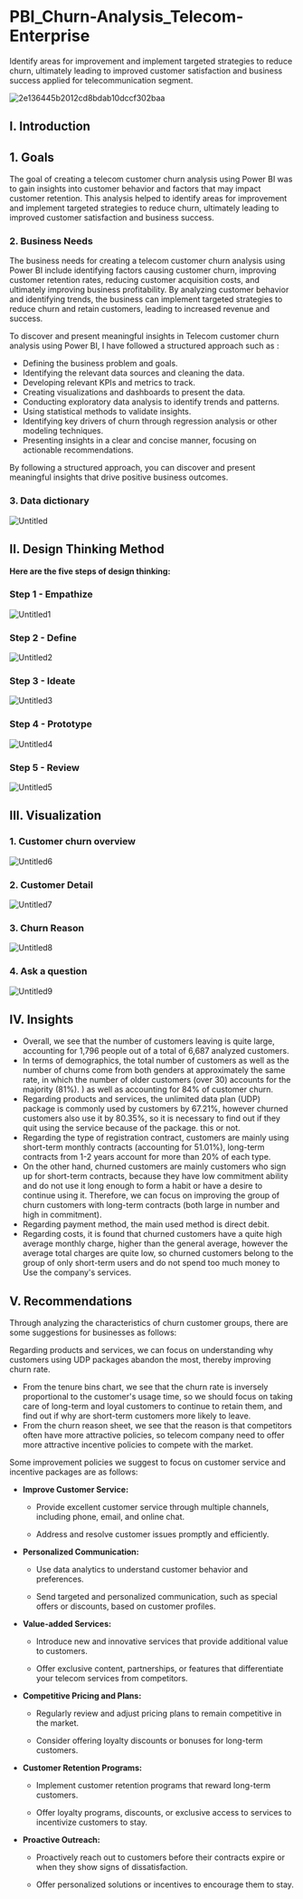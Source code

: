 # PBI_Churn-Analysis_Telecom-Enterprise
Identify areas for improvement and implement targeted strategies to reduce churn, ultimately leading to improved customer satisfaction and business success applied for telecommunication segment.

![2e136445b2012cd8bdab10dccf302baa](https://github.com/hatrang12/PBI_Churn-Analysis_Telecom-Enterprise/assets/107136018/5063ba9d-b82b-4d4c-a7ed-cc9da3c6ef0f)


## I. **Introduction**

## **1. Goals**

The goal of creating a telecom customer churn analysis using Power BI was to gain insights into customer behavior and factors that may impact customer retention. This analysis helped to identify areas for improvement and implement targeted strategies to reduce churn, ultimately leading to improved customer satisfaction and business success.

### **2. Business Needs**

The business needs for creating a telecom customer churn analysis using Power BI include identifying factors causing customer churn, improving customer retention rates, reducing customer acquisition costs, and ultimately improving business profitability. By analyzing customer behavior and identifying trends, the business can implement targeted strategies to reduce churn and retain customers, leading to increased revenue and success.

To discover and present meaningful insights in Telecom customer churn analysis using Power BI, I have followed a structured approach such as :

- Defining the business problem and goals.
- Identifying the relevant data sources and cleaning the data.
- Developing relevant KPIs and metrics to track.
- Creating visualizations and dashboards to present the data.
- Conducting exploratory data analysis to identify trends and patterns.
- Using statistical methods to validate insights.
- Identifying key drivers of churn through regression analysis or other modeling techniques.
- Presenting insights in a clear and concise manner, focusing on actionable recommendations.

By following a structured approach, you can discover and present meaningful insights that drive positive business outcomes.

### **3. Data dictionary**
![Untitled](https://github.com/hatrang12/PBI_Churn-Analysis_Telecom-Enterprise/assets/107136018/80b93283-4422-4d61-86e8-0d07a8641385)

## **II. Design Thinking Method**

**Here are the five steps of design thinking:**

### Step 1 - Empathize

![Untitled1](https://github.com/hatrang12/PBI_Churn-Analysis_Telecom-Enterprise/assets/107136018/2c3b6aad-4561-4884-8559-238df7ee09fe)

### Step 2 - Define

![Untitled2](https://github.com/hatrang12/PBI_Churn-Analysis_Telecom-Enterprise/assets/107136018/c9d47c04-69c5-4c24-8946-9acd12a59aab)

### Step 3 - Ideate

![Untitled3](https://github.com/hatrang12/PBI_Churn-Analysis_Telecom-Enterprise/assets/107136018/0ad45665-564b-4630-9fb9-5b5b8aee450c)

### Step 4 - Prototype

![Untitled4](https://github.com/hatrang12/PBI_Churn-Analysis_Telecom-Enterprise/assets/107136018/f24a3142-130d-445f-bebb-1e23622499d5)

### Step 5 - Review

![Untitled5](https://github.com/hatrang12/PBI_Churn-Analysis_Telecom-Enterprise/assets/107136018/0c7890e6-d362-4333-9e83-93f98b0fad29)

## III. Visualization

### 1. Customer churn overview

![Untitled6](https://github.com/hatrang12/PBI_Churn-Analysis_Telecom-Enterprise/assets/107136018/da2c8b76-eb01-4975-935b-72ce9ad290c1)

### 2. Customer Detail

![Untitled7](https://github.com/hatrang12/PBI_Churn-Analysis_Telecom-Enterprise/assets/107136018/eaf1fc20-0f5c-4aef-b407-dd3e0f3358cd)

### 3. Churn Reason

![Untitled8](https://github.com/hatrang12/PBI_Churn-Analysis_Telecom-Enterprise/assets/107136018/6a63e8a7-f5b6-4e79-9917-583a22cddeb2)

### 4. Ask a question

![Untitled9](https://github.com/hatrang12/PBI_Churn-Analysis_Telecom-Enterprise/assets/107136018/a7167e0c-50c2-432a-92fe-2a37bcd029ec)

## IV. Insights

- Overall, we see that the number of customers leaving is quite large, accounting for 1,796 people out of a total of 6,687 analyzed customers.
- In terms of demographics, the total number of customers as well as the number of churns come from both genders at approximately the same rate, in which the number of older customers (over 30) accounts for the majority (81%). ) as well as accounting for 84% of customer churn.
- Regarding products and services, the unlimited data plan (UDP) package is commonly used by customers by 67.21%, however churned customers also use it by 80.35%, so it is necessary to find out if they quit using the service because of the package. this or not.
- Regarding the type of registration contract, customers are mainly using short-term monthly contracts (accounting for 51.01%), long-term contracts from 1-2 years account for more than 20% of each type.
- On the other hand, churned customers are mainly customers who sign up for short-term contracts, because they have low commitment ability and do not use it long enough to form a habit or have a desire to continue using it. Therefore, we can focus on improving the group of churn customers with long-term contracts (both large in number and high in commitment).
- Regarding payment method, the main used method is direct debit.
- Regarding costs, it is found that churned customers have a quite high average monthly charge, higher than the general average, however the average total charges are quite low, so churned customers belong to the group of only short-term users and do not spend too much money to Use the company's services.

## V. Recommendations

Through analyzing the characteristics of churn customer groups, there are some suggestions for businesses as follows:

Regarding products and services, we can focus on understanding why customers using UDP packages abandon the most, thereby improving churn rate.

- From the tenure bins chart, we see that the churn rate is inversely proportional to the customer's usage time, so we should focus on taking care of long-term and loyal customers to continue to retain them, and find out if why are short-term customers more likely to leave.
- From the churn reason sheet, we see that the reason is that competitors often have more attractive policies, so telecom company need to offer more attractive incentive policies to compete with the market.

Some improvement policies we suggest to focus on customer service and incentive packages are as follows:

- **Improve Customer Service:**

  - Provide excellent customer service through multiple channels, including phone, email, and online chat.

  - Address and resolve customer issues promptly and efficiently.

- **Personalized Communication:**

    - Use data analytics to understand customer behavior and preferences.

    - Send targeted and personalized communication, such as special offers or discounts, based on customer profiles.

- **Value-added Services:**

    - Introduce new and innovative services that provide additional value to customers.

    - Offer exclusive content, partnerships, or features that differentiate your telecom services from competitors.

- **Competitive Pricing and Plans:**

    - Regularly review and adjust pricing plans to remain competitive in the market.

    - Consider offering loyalty discounts or bonuses for long-term customers.

- **Customer Retention Programs:**

    - Implement customer retention programs that reward long-term customers.

    - Offer loyalty programs, discounts, or exclusive access to services to incentivize customers to stay.

- **Proactive Outreach:**

    - Proactively reach out to customers before their contracts expire or when they show signs of dissatisfaction.

    - Offer personalized solutions or incentives to encourage them to stay.
